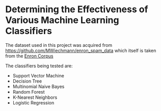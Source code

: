 # Determining the Effectiveness of Various Machine Learning Classifiers

The dataset used in this project was acquired from https://github.com/MWiechmann/enron_spam_data which itself is taken from the [Enron Corpus](https://www2.aueb.gr/users/ion/data/enron-spam/readme.txt)

The classifiers being tested are:
- Support Vector Machine
- Decision Tree
- Multinomial Naive Bayes
- Random Forest
- K-Nearest Neighbors
- Logistic Regression

